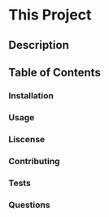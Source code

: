 # This Project


## Description

## Table of Contents

### Installation

### Usage

### Liscense

### Contributing

### Tests

### Questions

